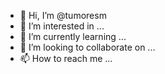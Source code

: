 - 👋 Hi, I’m @tumoresm
- 👀 I’m interested in ...
- 🌱 I’m currently learning ...
- 💞️ I’m looking to collaborate on ...
- 📫 How to reach me ...

<!---
tumoresm/tumoresm is a ✨ special ✨ repository because its `README.md` (this file) appears on your GitHub profile.
You can click the Preview link to take a look at your changes.
--->
